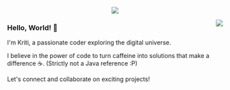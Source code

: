 <p align="center">
  <img alig src="https://github.com/beingkriti/beingkriti/blob/main/MOSHED-2023-8-28-23-38-38.gif" />
</p>

<img align="right" src="https://github-readme-stats.vercel.app/api?username=ayush23719&show_icons=true&icon_color=CE1D2D&text_color=718096&bg_color=00000000&hide_title=true&hide_border=true" />

### Hello, World! 👋

I'm Kriti, a passionate coder exploring the digital universe.

I believe in the power of code to turn caffeine into solutions that make a difference ☕. 
(Strictly not a Java reference :P)

Let's connect and collaborate on exciting projects!


<!---
beingkriti/beingkriti is a ✨ special ✨ repository because its `README.md` (this file) appears on your GitHub profile.
You can click the Preview link to take a look at your changes.
--->
